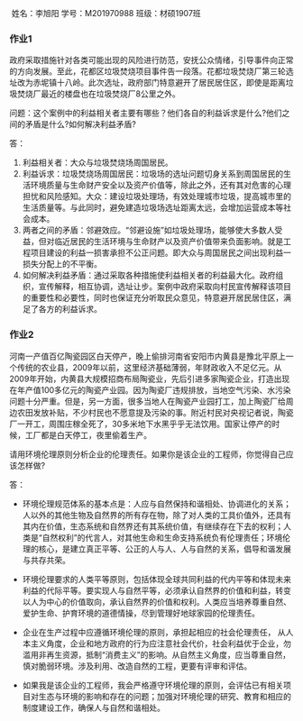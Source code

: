 ​            姓名：李旭阳                       学号：M201970988                     班级：材硕1907班

### 作业1

政府采取措施针对各类可能出现的风险进行防范，安抚公众情绪，引导事件向正常的方向发展。至此，花都区垃圾焚烧项目事件告一段落。花都垃圾焚烧厂第三轮选址改为赤坭镇十八岭。此次选址，政府部门特意避开了居民居住区，即使是距离垃圾焚烧厂最近的楼盘也在垃圾焚烧厂8公里之外。

问题：这个案例中的利益相关者主要有哪些？他们各自的利益诉求是什么?他们之间的矛盾是什么?如何解决利益矛盾? 

答：

1. 利益相关者：大众与垃圾焚烧场周国居民。
2. 利益诉求：垃圾焚烧场周国居民：垃圾场的选址问题切身关系到周国居民的生活环境质量与生命财产安全以及资产价值等，除此之外，还有其对危害的心理担忧和风险感知。大众：建设垃圾处理场，有效处理城市垃圾，提高城市里的生活质量等。与此同时，避免建造垃圾场选址距离太远，会增加运营成本等社会成本。
3. 两者之间的矛盾：邻避效应。“邻避设施”如垃圾处理场，能够使大多数人受益，但对临近居民的生活环境与生命财产以及资产价值带来负面影响。就是工程项目建设的利益一损害承担不公正问题。即大众与周国居民之间出现利益一损失分配上的不平衡。
4. 如何解决利益矛盾：通过采取各种措施使利益相关者的利益最大化。政府组织，宣传解释，相互协调，选址让步。案例中政府采取向村民宣传解释该项目的重要性和必要性，同时也保证充分听取民众意见，特意避开居民居住区，满足了各方的利益诉求。

### 作业2

 河南一产值百亿陶瓷园区白天停产，晚上偷排河南省安阳市内黄县是豫北平原上一个传统的农业县，2009年以前，这里经济基础薄弱，年财政收入不足亿元。从2009年开始，内黄县大规模招商布局陶瓷业，先后引进多家陶瓷企业，打造出现在年产值100多亿元的陶瓷产业园。因为陶瓷厂违规排放，当地空气污染、水污染问题十分严重。但是，另一方面，很多当地人在陶瓷产业园打工，加上陶瓷厂给周边农田发放补贴，不少村民也不愿意提及污染的事。附近村民对央视记者说，陶瓷厂一开工，周围庄稼全死了，30多米地下水黑乎乎无法饮用。国家让停产的时候，工厂都是白天停工，夜里偷着生产。

请用环境伦理原则分析企业的伦理责任。如果你是该企业的工程师，你觉得自己应该怎样做? 

答：

* 环境伦理规范体系的基本点是：人应与自然保持和谐相处、协调进化的关系；人以外的其他生物及自然界的所有存在物，除了对人类的工具价值外，还具有其内在价值，生态系统和自然界还有其系统价值，有继续存在下去的权利；人类是“自然权利”的代言人，对其他生命和生命支持系统负有伦理责任；环境伦理的核心，是建立真正平等、公正的人与人、人与自然的关系，倡导和谐发展与共存共荣。

 * 环境伦理要求的人类平等原则，包括体现全球共同利益的代内平等和体现未来利益的代际平等。要实现人与自然平等，必须承认自然界的价值和利益，转变以人为中心的价值取向，承认自然界的价值和权利。人类应当培养尊重自然、爱护生命、护育环境的道德情操，尽到管理好地球家园的伦理责任。

 * 企业在生产过程中应遵循环境伦理的原则，承担起相应的社会伦理责任， 从人本主义角度，企业和地方政府的行为应注意社会代价，社会利益优于企业，勿滥用非再生资源，抵制“消费主义”的影响。从自然主义角度，应当尊重自然，慎对脆弱环境。涉及利用、改造自然的工程，更要有评审和评估。

 *  如果我是该企业的工程师，我会严格遵守环境伦理的原则，会评估已有相关项目对生态与环境的影响和存在的问题；加强对环境伦理的研究、教育和相应的制度建设工作，确保人与自然和谐相处。 

   




